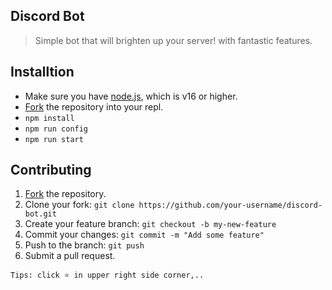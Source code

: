 ## Discord Bot
> Simple bot that will brighten up your server! with fantastic features.

## Installtion
- Make sure you have [node.js](https://nodejs.org/en/), which is v16 or higher.
- [Fork](https://replit.com/github/lazuee/discord-bot) the repository into your repl.
- `npm install`
- `npm run config`
- `npm run start`

## Contributing
1.  [Fork](https://github.com/lazuee/discord-bot/fork) the repository.
2.  Clone your fork:  `git clone https://github.com/your-username/discord-bot.git`
3.  Create your feature branch:  `git checkout -b my-new-feature`
4.  Commit your changes:  `git commit -m "Add some feature"`
5.  Push to the branch:  `git push`
6.  Submit a pull request.


`Tips: click ⭐ in upper right side corner,..`